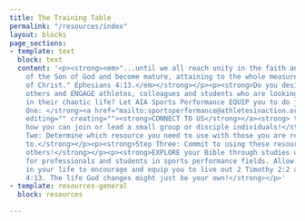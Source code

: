 ```yaml
---
title: The Training Table
permalink: "/resources/index"
layout: blocks
page_sections:
- template: text
  block: text
  content: '<p><strong><em>"...until we all reach unity in the faith and in the knowledge
    of the Son of God and become mature, attaining to the whole measure of the fullness
    of Christ." Ephesians 4:13.</em></strong></p><p><strong>Do you desire to ENCOURAGE
    others and ENGAGE athletes, colleagues and students who are looking for answers
    in their chaotic life? Let AIA Sports Performance EQUIP you to do just that!</strong></p><p><strong>Step
    One: </strong><a href="mailto:sportsperformance@athletesinaction.org" title=""
    editing="" creating=""><strong>CONNECT TO US</strong></a><strong> to find out
    how you can join or lead a small group or disciple individuals!</strong></p><p><strong>Step
    Two: Determine which resource you need to use with those you are reaching out
    to.</strong></p><p><strong>Step Three: Commit to using these resources to impact
    others!</strong></p><p><strong>EXPLORE your Bible through studies uniquely designed
    for professionals and students in sports performance fields. Allow God to work
    in your life to encourage and equip you to live out 2 Timothy 2:2 and Ephesians
    4:13. The life God changes might just be your own!</strong></p>'
- template: resources-general
  block: resources

---
```

